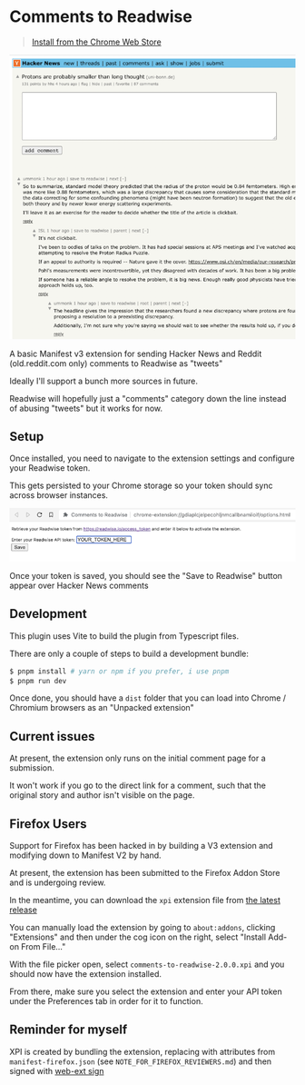 # Comments to Readwise

> [Install from the Chrome Web Store](https://chrome.google.com/webstore/detail/mbpckcijlikkkakedodgpgkdmgbdogmp)

![](./docs/example.png)

A basic Manifest v3 extension for sending Hacker News and Reddit (old.reddit.com only) comments to Readwise as "tweets"

Ideally I'll support a bunch more sources in future.

Readwise will hopefully just a "comments" category down the line instead of abusing "tweets" but it works for now.

## Setup

Once installed, you need to navigate to the extension settings and configure your Readwise token.

This gets persisted to your Chrome storage so your token should sync across browser instances.

![](./docs/settings.png)

Once your token is saved, you should see the "Save to Readwise" button appear over Hacker News comments

## Development

This plugin uses Vite to build the plugin from Typescript files.

There are only a couple of steps to build a development bundle:

```bash
$ pnpm install # yarn or npm if you prefer, i use pnpm
$ pnpm run dev
```

Once done, you should have a `dist` folder that you can load into Chrome / Chromium browsers as an "Unpacked extension"

## Current issues

At present, the extension only runs on the initial comment page for a submission.

It won't work if you go to the direct link for a comment, such that the original story and author isn't visible on the page.

## Firefox Users

Support for Firefox has been hacked in by building a V3 extension and modifying down to Manifest V2 by hand.

At present, the extension has been submitted to the Firefox Addon Store and is undergoing review.

In the meantime, you can download the `xpi` extension file from [the latest release](https://github.com/marcus-crane/comments-to-readwise/releases)

You can manually load the extension by going to `about:addons`, clicking "Extensions" and then under the cog icon on the right, select "Install Add-on From File..."

With the file picker open, select `comments-to-readwise-2.0.0.xpi` and you should now have the extension installed.

From there, make sure you select the extension and enter your API token under the Preferences tab in order for it to function.

## Reminder for myself

XPI is created by bundling the extension, replacing with attributes from `manifest-firefox.json` (see `NOTE_FOR_FIREFOX_REVIEWERS.md`) and then signed with [web-ext sign](https://github.com/mozilla/web-ext)